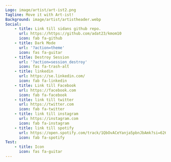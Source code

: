 ```yaml
---
Logo: image/artist/art-ist2.png
Tagline: Move it with Art-ist!
Background: image/artist/artistheader.webp
Social:
    - title: Link till sidans github repo.
      url: https://https://github.com/adat23/kmom10
      icon: fab fa-github
    - title: Dark Mode
      url: '?action=theme'
      icon: fas fa-guitar
    - title: Destroy Session
      url: '?action=session_destroy'
      icon: fas fa-trash-alt
    - title: linkedin
      url: https://se.linkedin.com/
      icon: fab fa-linkedin
    - title: Link till Facebook
      url: https://facebook.com
      icon: fab fa-facebook
    - title: link till twitter
      url: https://twitter.com
      icon: fab fa-twitter
    - title: link till instagram
      url: https://instagram.com
      icon: fab fa-instagram
    - title: link till spotify
      url: https://open.spotify.com/track/1QbOvACeYanja5pbnJbAmk?si=626f0cca519248fe
      icon: fab fa-spotify
Test:
    - title: Icon
      icon: fas fa-guitar
---
```

